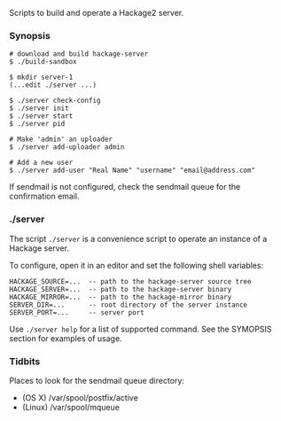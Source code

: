 
Scripts to build and operate a Hackage2 server.

### Synopsis

    # download and build hackage-server
    $ ./build-sandbox

    $ mkdir server-1
    (...edit ./server ...)

    $ ./server check-config
    $ ./server init
    $ ./server start
    $ ./server pid

    # Make 'admin' an uploader
    $ ./server add-uploader admin

    # Add a new user
    $ ./server add-user "Real Name" "username" "email@address.com"

If sendmail is not configured, check the sendmail queue for the
confirmation email.

### ./server

The script `./server` is a convenience script to operate an instance
of a Hackage server.

To configure, open it in an editor and set the following shell variables:

    HACKAGE_SOURCE=...  -- path to the hackage-server source tree
    HACKAGE_SERVER=...  -- path to the hackage-server binary
    HACKAGE_MIRROR=...  -- path to the hackage-mirror binary
    SERVER_DIR=...      -- root directory of the server instance
    SERVER_PORT=...     -- server port

Use `./server help` for a list of supported command. See the SYMOPSIS section
for examples of usage.

### Tidbits

Places to look for the sendmail queue directory:

- (OS X) /var/spool/postfix/active
- (Linux) /var/spool/mqueue

